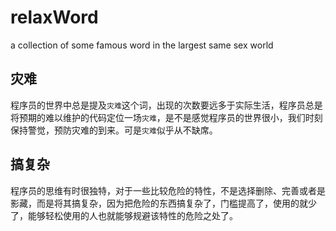 # relaxWord
a collection of some famous word in the largest same sex world

## 灾难

程序员的世界中总是提及`灾难`这个词，出现的次数要远多于实际生活，程序员总是将预期的难以维护的代码定位一场`灾难`，是不是感觉程序员的世界很小，我们时刻保持警觉，预防灾难的到来。可是`灾难`似乎从不缺席。

## 搞复杂

程序员的思维有时很独特，对于一些比较危险的特性，不是选择删除、完善或者是影藏，而是将其搞复杂，因为把危险的东西搞复杂了，门槛提高了，使用的就少了，能够轻松使用的人也就能够规避该特性的危险之处了。
